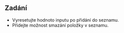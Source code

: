 ## Zadání
- Vyresetujte hodnoto inputu po přidání do seznamu.
- Přidejte možnost smazání položky v seznamu.

